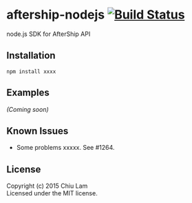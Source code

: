 # aftership-nodejs [![Build Status](https://secure.travis-ci.org/chiulam/aftership-nodejs.png?branch=master)](http://travis-ci.org/chiulam/aftership-nodejs)

node.js SDK for AfterShip API

## Installation
```
npm install xxxx
```

## Examples
_(Coming soon)_

## Known Issues
- Some problems xxxxx. See #1264.

## License
Copyright (c) 2015 Chiu Lam  
Licensed under the MIT license.
